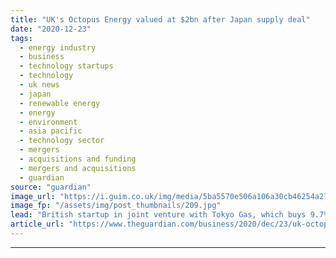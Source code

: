 ```yaml
---
title: "UK's Octopus Energy valued at $2bn after Japan supply deal"
date: "2020-12-23"
tags: 
  - energy industry
  - business
  - technology startups
  - technology
  - uk news
  - japan
  - renewable energy
  - energy
  - environment
  - asia pacific
  - technology sector
  - mergers
  - acquisitions and funding
  - mergers and acquisitions
  - guardian
source: "guardian"
image_url: "https://i.guim.co.uk/img/media/5ba5570e506a106a30cb46254a271a488b6f326c/0_32_5474_3284/master/5474.jpg?width=460&quality=85&auto=format&fit=max&s=c80d62c9f9c47f159bc9239889899d0b"
image_fp: "/assets/img/post_thumbnails/209.jpg"
lead: "British startup in joint venture with Tokyo Gas, which buys 9.7% stake for $200mThe one-time owner of a London coffee shop now has a paper fortune worth an estimated $155m (£115m) after a deal with a Japanese utility firm valued Octopus Energy, the s..."
article_url: "https://www.theguardian.com/business/2020/dec/23/uk-octopus-energy-japan-tokyo-gas"
---
```


---
